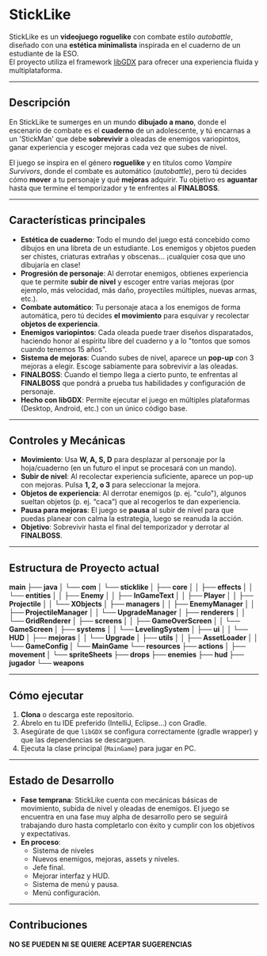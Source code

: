 # StickLike

StickLike es un **videojuego roguelike** con combate estilo *autobattle*, diseñado con una **estética minimalista** inspirada en el cuaderno de un estudiante de la ESO.  
El proyecto utiliza el framework [libGDX](https://libgdx.com/) para ofrecer una experiencia fluida y multiplataforma.

---

## Descripción

En StickLike te sumerges en un mundo **dibujado a mano**, donde el escenario de combate es el **cuaderno** de un adolescente, y tú encarnas a un 'StickMan' que debe **sobrevivir** a oleadas de enemigos variopintos, ganar experiencia y escoger mejoras cada vez que subes de nivel.

El juego se inspira en el género **roguelike** y en títulos como *Vampire Survivors*, donde el combate es automático (*autobattle*), pero tú decides cómo **mover** a tu personaje y qué **mejoras** adquirir. Tu objetivo es **aguantar** hasta que termine el temporizador y te enfrentes al **FINALBOSS**.

---

## Características principales

- **Estética de cuaderno**: Todo el mundo del juego está concebido como dibujos en una libreta de un estudiante. Los enemigos y objetos pueden ser chistes, criaturas extrañas y obscenas… ¡cualquier cosa que uno dibujaría en clase!
- **Progresión de personaje**: Al derrotar enemigos, obtienes experiencia que te permite **subir de nivel** y escoger entre varias mejoras (por ejemplo, más velocidad, más daño, proyectiles múltiples, nuevas armas, etc.).
- **Combate automático**: Tu personaje ataca a los enemigos de forma automática, pero tú decides **el movimiento** para esquivar y recolectar **objetos de experiencia**.
- **Enemigos variopintos**: Cada oleada puede traer diseños disparatados, haciendo honor al espíritu libre del cuaderno y a lo "tontos que somos cuando tenemos 15 años".
- **Sistema de mejoras**: Cuando subes de nivel, aparece un **pop-up** con 3 mejoras a elegir. Escoge sabiamente para sobrevivir a las oleadas.
- **FINALBOSS**: Cuando el tiempo llega a cierto punto, te enfrentas al **FINALBOSS** que pondrá a prueba tus habilidades y configuración de personaje.
- **Hecho con libGDX**: Permite ejecutar el juego en múltiples plataformas (Desktop, Android, etc.) con un único código base.

---

## Controles y Mecánicas

- **Movimiento**: Usa **W, A, S, D** para desplazar al personaje por la hoja/cuaderno (en un futuro el input se procesará con un mando).
- **Subir de nivel**: Al recolectar experiencia suficiente, aparece un pop-up con mejoras. Pulsa **1, 2, o 3** para seleccionar la mejora.
- **Objetos de experiencia**: Al derrotar enemigos (p. ej. "culo"), algunos sueltan objetos (p. ej. “caca”) que al recogerlos te dan experiencia.
- **Pausa para mejoras**: El juego se **pausa** al subir de nivel para que puedas planear con calma la estrategia, luego se reanuda la acción.
- **Objetivo**: Sobrevivir hasta el final del temporizador y derrotar al **FINALBOSS**.

---

## Estructura de Proyecto actual

**main
├── java
│   └── com
│       └── sticklike
│           ├── core
│           │   ├── effects
│           │   └── entities
│           │       ├── Enemy
│           │       ├── InGameText
│           │       ├── Player
│           │       ├── Projectile
│           │       └── XObjects
│           ├── managers
│           │   ├── EnemyManager
│           │   ├── ProjectileManager
│           │   └── UpgradeManager
│           ├── renderers
│           │   └── GridRenderer
│           ├── screens
│           │   ├── GameOverScreen
│           │   └── GameScreen
│           ├── systems
│           │   └── LevelingSystem
│           ├── ui
│           │   └── HUD
│           ├── mejoras
│           │   └── Upgrade
│           ├── utils
│           │   ├── AssetLoader
│           │   └── GameConfig
│           └── MainGame
└── resources
    ├── actions
    │   ├── movement
    │   └── spriteSheets
    ├── drops
    ├── enemies
    ├── hud
    ├── jugador
    └── weapons**


---

## Cómo ejecutar

1. **Clona** o descarga este repositorio.
2. Ábrelo en tu IDE preferido (IntelliJ, Eclipse…) con Gradle.
3. Asegúrate de que `libGDX` se configura correctamente (gradle wrapper) y que las dependencias se descarguen.
4. Ejecuta la clase principal (`MainGame`) para jugar en PC.

---

## Estado de Desarrollo

- **Fase temprana**: StickLike cuenta con mecánicas básicas de movimiento, subida de nivel y oleadas de enemigos. El juego se encuentra en una fase muy alpha de desarrollo pero se seguirá trabajando duro hasta completarlo con éxito y cumplir con los objetivos y expectativas.
- **En proceso**:
    - Sistema de niveles
    - Nuevos enemigos, mejoras, assets y niveles.
    - Jefe final.
    - Mejorar interfaz y HUD.
    - Sistema de menú y pausa.
    - Menú configuración.

---

## Contribuciones

**NO SE PUEDEN NI SE QUIERE ACEPTAR SUGERENCIAS**
